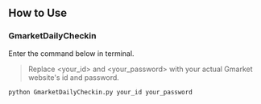 ## How to Use
### GmarketDailyCheckin
Enter the command below in terminal.
> Replace <your_id> and <your_password> with your actual Gmarket website's id and password.
```
python GmarketDailyCheckin.py your_id your_password
```
